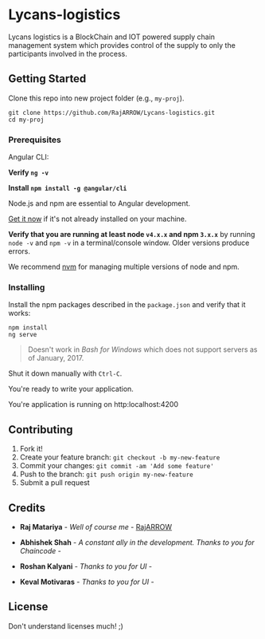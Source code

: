 # Lycans-logistics
Lycans logistics is a BlockChain and IOT powered supply chain management system which provides control of the supply to only the participants involved in the process. 

## Getting Started

Clone this repo into new project folder (e.g., `my-proj`).
```shell
git clone https://github.com/RajARROW/Lycans-logistics.git
cd my-proj
```


### Prerequisites

Angular CLI:

**Verify `ng -v`**

**Install `npm install -g @angular/cli`**

Node.js and npm are essential to Angular development. 
    
<a href="https://docs.npmjs.com/getting-started/installing-node" target="_blank" title="Installing Node.js and updating npm">Get it now</a> if it's not already installed on your machine.
 
**Verify that you are running at least node `v4.x.x` and npm `3.x.x`**
by running `node -v` and `npm -v` in a terminal/console window.
Older versions produce errors.

We recommend [nvm](https://github.com/creationix/nvm) for managing multiple versions of node and npm.

### Installing

Install the npm packages described in the `package.json` and verify that it works:

```shell
npm install
ng serve
```

>Doesn't work in _Bash for Windows_ which does not support servers as of January, 2017.

Shut it down manually with `Ctrl-C`.

You're ready to write your application.

You're application is running on http:localhost:4200

## Contributing

1. Fork it!
2. Create your feature branch: `git checkout -b my-new-feature`
3. Commit your changes: `git commit -am 'Add some feature'`
4. Push to the branch: `git push origin my-new-feature`
5. Submit a pull request 

## Credits

* **Raj Matariya** - *Well of course me* - [RajARROW](https://github.com/RajARROW)

* **Abhishek Shah** - *A constant ally in the development. Thanks to you for Chaincode* - [](https://github.com/RajARROW)

* **Roshan Kalyani** - *Thanks to you for UI* - [](https://github.com/RajARROW)

* **Keval Motivaras** - *Thanks to you for UI* - [](https://github.com/RajARROW)

## License

Don't understand licenses much! ;)
